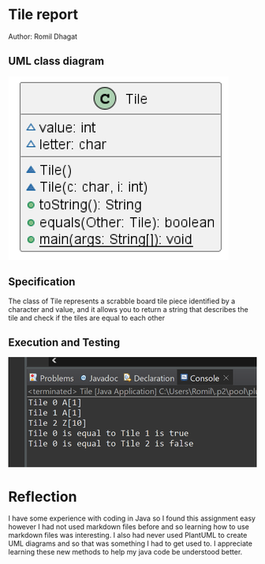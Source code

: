 # Tile report
Author: Romil Dhagat 

## UML class diagram
![Example screenshot](TileUML.png)

## Specification
The class of Tile represents a scrabble board tile piece identified by a character and value, and it allows you to return a string that describes the tile and check if the tiles are equal to each other

## Execution and Testing
![Example screenshot](TileRunning.png)

# Reflection
I have some experience with coding in Java so I found this assignment easy however I had not used markdown files before and so learning how to use markdown files was interesting. I also had never used PlantUML to create UML diagrams and so that was something I had to get used to. I appreciate learning these new methods to help my java code be understood better. 